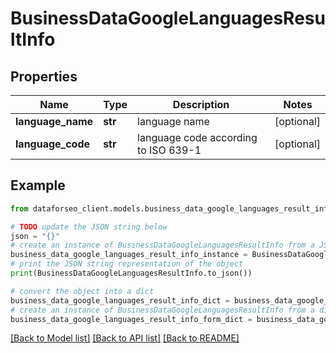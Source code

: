 # BusinessDataGoogleLanguagesResultInfo


## Properties

Name | Type | Description | Notes
------------ | ------------- | ------------- | -------------
**language_name** | **str** | language name | [optional] 
**language_code** | **str** | language code according to ISO 639-1 | [optional] 

## Example

```python
from dataforseo_client.models.business_data_google_languages_result_info import BusinessDataGoogleLanguagesResultInfo

# TODO update the JSON string below
json = "{}"
# create an instance of BusinessDataGoogleLanguagesResultInfo from a JSON string
business_data_google_languages_result_info_instance = BusinessDataGoogleLanguagesResultInfo.from_json(json)
# print the JSON string representation of the object
print(BusinessDataGoogleLanguagesResultInfo.to_json())

# convert the object into a dict
business_data_google_languages_result_info_dict = business_data_google_languages_result_info_instance.to_dict()
# create an instance of BusinessDataGoogleLanguagesResultInfo from a dict
business_data_google_languages_result_info_form_dict = business_data_google_languages_result_info.from_dict(business_data_google_languages_result_info_dict)
```
[[Back to Model list]](../README.md#documentation-for-models) [[Back to API list]](../README.md#documentation-for-api-endpoints) [[Back to README]](../README.md)


